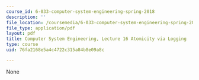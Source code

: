```yaml
---
course_id: 6-033-computer-system-engineering-spring-2018
description: ''
file_location: /coursemedia/6-033-computer-system-engineering-spring-2018/76fa2168e5a4c4722c315a84b8e09a8c_MIT6_033S18lec16.pdf
file_type: application/pdf
layout: pdf
title: Computer System Engineering, Lecture 16 Atomicity via Logging
type: course
uid: 76fa2168e5a4c4722c315a84b8e09a8c

---
```

None